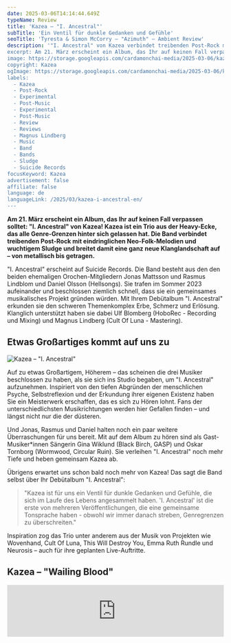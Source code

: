 ```yaml
---
date: 2025-03-06T14:14:44.649Z
typeName: Review
title: 'Kazea – "I. Ancestral"'
subTitle: 'Ein Ventil für dunkle Gedanken und Gefühle'
seoTitle: 'Tyresta & Simon McCorry – "Azimuth" – Ambient Review'
description: '"I. Ancestral" von Kazea verbindet treibenden Post-Rock mit eindringlichen Neo-Folk-Melodien und wuchtigem Sludge. Hört jetzt hier in die Musik der neuen Post-Rock-Band rein!"
excerpt: Am 21. März erscheint ein Album, das Ihr auf keinen Fall verpassen solltet: "I. Ancestral" von Kazea! Kazea ist ein Trio aus der Heavy-Ecke, das alle Genre-Grenzen hinter sich gelassen hat. Die Band verbindet treibenden Post-Rock mit eindringlichen Neo-Folk-Melodien und wuchtigem Sludge und breitet damit eine ganz neue Klanglandschaft auf – von metallisch bis getragen.
image: https://storage.googleapis.com/cardamonchai-media/2025-03-06/kazea-soundsvegan-com-jpg-imagine-181828_64646e_1024_768/640.webp
copyright: Kazea
ogImage: https://storage.googleapis.com/cardamonchai-media/2025-03-06/kazea-soundsvegan-com-og-jpg-imagine-181828_747179_1200_628/640.webp
labels:
  - Kazea
  - Post-Rock
  - Experimental
  - Post-Music
  - Experimental
  - Post-Music
  - Review
  - Reviews
  - Magnus Lindberg
  - Music
  - Band
  - Bands
  - Sludge
  - Suicide Records
focusKeyword: Kazea
advertisement: false
affiliate: false
language: de
languageLink: /2025/03/kazea-i-ancestral-en/
---
```


**Am 21. März erscheint ein Album, das Ihr auf keinen Fall verpassen solltet: "I. Ancestral" von Kazea! Kazea ist ein Trio aus der Heavy-Ecke, das alle Genre-Grenzen hinter sich gelassen hat. Die Band verbindet treibenden Post-Rock mit eindringlichen Neo-Folk-Melodien und wuchtigem Sludge und breitet damit eine ganz neue Klanglandschaft auf – von metallisch bis getragen.**

"I. Ancestral" erscheint auf Suicide Records. Die Band besteht aus den den beiden ehemaligen Orochen-Mitgliedern Jonas Mattsson und Rasmus Lindblom und Daniel Olsson (Hellsongs). Sie trafen im Sommer 2023 aufeinander und beschlossen ziemlich schnell, dass sie ein gemeinsames musikalisches Projekt gründen würden. Mit Ihrem Debütalbum "I. Ancestral" erkunden sie den schweren Themenkomplex Erbe, Schmerz und Erlösung. Klanglich unterstützt haben sie dabei Ulf Blomberg (HoboRec - Recording und Mixing) und Magnus Lindberg (Cult Of Luna - Mastering).

## Etwas Großartiges kommt auf uns zu

![Kazea – "I. Ancestral"](https://storage.googleapis.com/cardamonchai-media/2025-03-06/kazea-artwork-soundsvegan-com-jpg-imagine-181818_75777a_425_425/640.webp 'Kazea – "I. Ancestral"')

Auf zu etwas Großartigem, Höherem – das scheinen die drei Musiker beschlossen zu haben, als sie sich ins Studio begaben, um "I. Ancestral" aufzunehmen. Inspiriert von den tiefen Abgründen der menschlichen Psyche, Selbstreflexion und der Erkundung ihrer eigenen Existenz haben Sie ein Meisterwerk erschaffen, das es sich zu Hören lohnt. Fans der unterschiedlichsten Musikrichtungen werden hier Gefallen finden – und längst nicht nur die der düsteren.

Und Jonas, Rasmus und Daniel halten noch ein paar weitere Überraschungen für uns bereit. Mit auf dem Album zu hören sind als Gast-Musiker\*innen Sängerin Gina Wiklund (Black Birch, GASP) und Oskar Tornborg (Wormwood, Circular Ruin). Sie verleihen "I. Ancestral" noch mehr Tiefe und heben gemeinsam Kazea ab.

Übrigens erwartet uns schon bald noch mehr von Kazea! Das sagt die Band selbst über Ihr Debütalbum "I. Ancestral":

> "Kazea ist für uns ein Ventil für dunkle Gedanken und Gefühle, die sich im Laufe des Lebens angesammelt haben. 'I. Ancestral' ist die erste von mehreren Veröffentlichungen, die eine gemeinsame Tonsprache haben - obwohl wir immer danach streben, Genregrenzen zu überschreiten."

Inspiration zog das Trio unter anderem aus der Musik von Projekten wie Wovenhand, Cult Of Luna, This Will Destroy You, Emma Ruth Rundle und Neurosis – auch für ihre geplanten Live-Auftritte.

## Kazea – "Wailing Blood"

<iframe
  style="border: 0; width: 100%; height: 120px;"
  src="https://bandcamp.com/EmbeddedPlayer/album=155584913/size=large/bgcol=ffffff/linkcol=5c9b72/tracklist=false/artwork=small/track=2492948043/transparent=true/"
  seamless
>
  <a href="https://suiciderecordsswe.bandcamp.com/album/i-ancestral">
    I. Ancestral by KAZEA
  </a>
</iframe>
